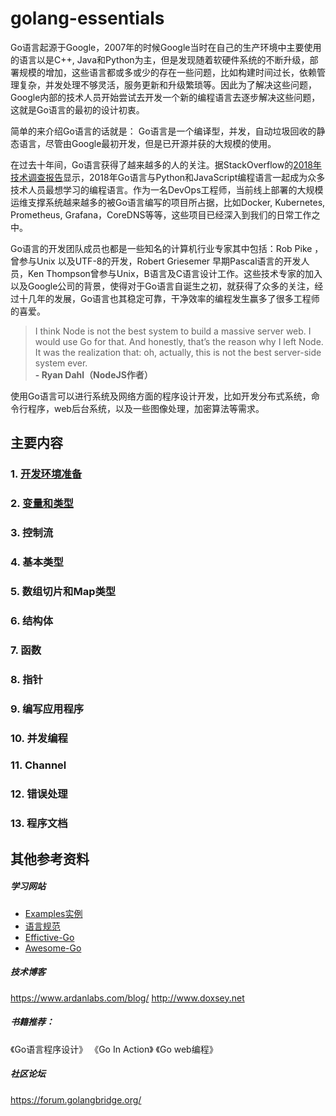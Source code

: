 # golang-essentials

Go语言起源于Google，2007年的时候Google当时在自己的生产环境中主要使用的语言以是C++, Java和Python为主，但是发现随着软硬件系统的不断升级，部署规模的增加，这些语言都或多或少的存在一些问题，比如构建时间过长，依赖管理复杂，并发处理不够灵活，服务更新和升级繁琐等。因此为了解决这些问题，Google内部的技术人员开始尝试去开发一个新的编程语言去逐步解决这些问题，这就是Go语言的最初的设计初衷。


简单的来介绍Go语言的话就是： Go语言是一个编译型，并发，自动垃圾回收的静态语言，尽管由Google最初开发，但是已开源并获的大规模的使用。

在过去十年间，Go语言获得了越来越多的人的关注。据StackOverflow的[2018年技术调查报告](https://insights.stackoverflow.com/survey/2018/)显示，2018年Go语言与Python和JavaScript编程语言一起成为众多技术人员最想学习的编程语言。作为一名DevOps工程师，当前线上部署的大规模运维支撑系统越来越多的被Go语言编写的项目所占据，比如Docker, Kubernetes, Prometheus, Grafana，CoreDNS等等，这些项目已经深入到我们的日常工作之中。


Go语言的开发团队成员也都是一些知名的计算机行业专家其中包括：Rob Pike ，曾参与Unix 以及UTF-8的开发，Robert Griesemer 早期Pascal语言的开发人员，Ken Thompson曾参与Unix，B语言及C语言设计工作。这些技术专家的加入以及Google公司的背景，使得对于Go语言自诞生之初，就获得了众多的关注，经过十几年的发展，Go语言也其稳定可靠，干净效率的编程发生赢多了很多工程师的喜爱。

>  I think Node is not the best system to build a massive server web. I would use Go for that. And honestly, that’s the reason why I left Node. It was the realization that: oh, actually, this is not the best server-side system ever.                
                                    **- Ryan Dahl（NodeJS作者）**


使用Go语言可以进行系统及网络方面的程序设计开发，比如开发分布式系统，命令行程序，web后台系统，以及一些图像处理，加密算法等需求。



## 主要内容

### 1. [开发环境准备](https://github.com/zhangmingkai4315/golang-essentials/tree/master/01-%E5%BC%80%E5%8F%91%E7%8E%AF%E5%A2%83%E5%AE%89%E8%A3%85)

### 2. [变量和类型](https://github.com/zhangmingkai4315/golang-essentials/tree/master/02-%E5%8F%98%E9%87%8F%E5%92%8C%E7%B1%BB%E5%9E%8B)

### 3. 控制流
### 4. 基本类型
### 5. 数组切片和Map类型
### 6. 结构体
### 7. 函数
### 8. 指针
### 9. 编写应用程序
### 10. 并发编程
### 11. Channel
### 12. 错误处理
### 13. 程序文档

## 其他参考资料

##### 学习网站
- [Examples实例](https://gobyexample.com/)
- [语言规范](https://golang.org/ref/spec)
- [Effictive-Go](https://golang.org/doc/effective_go.html)
- [Awesome-Go](https://github.com/avelino/awesome-go)

##### 技术博客

https://www.ardanlabs.com/blog/
http://www.doxsey.net

##### 书籍推荐：
《Go语言程序设计》
《Go In Action》
《Go web编程》

##### 社区论坛

https://forum.golangbridge.org/
